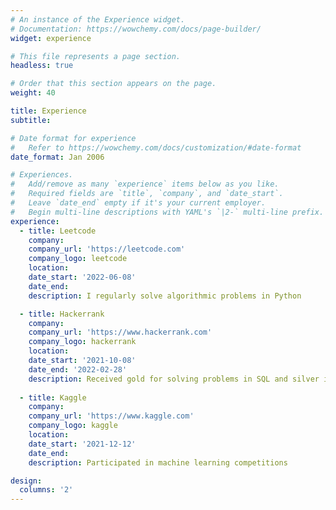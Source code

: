 ```yaml
---
# An instance of the Experience widget.
# Documentation: https://wowchemy.com/docs/page-builder/
widget: experience

# This file represents a page section.
headless: true

# Order that this section appears on the page.
weight: 40

title: Experience
subtitle:

# Date format for experience
#   Refer to https://wowchemy.com/docs/customization/#date-format
date_format: Jan 2006

# Experiences.
#   Add/remove as many `experience` items below as you like.
#   Required fields are `title`, `company`, and `date_start`.
#   Leave `date_end` empty if it's your current employer.
#   Begin multi-line descriptions with YAML's `|2-` multi-line prefix.
experience:
  - title: Leetcode
    company: 
    company_url: 'https://leetcode.com'
    company_logo: leetcode
    location: 
    date_start: '2022-06-08'
    date_end: 
    description: I regularly solve algorithmic problems in Python

  - title: Hackerrank
    company: 
    company_url: 'https://www.hackerrank.com'
    company_logo: hackerrank
    location: 
    date_start: '2021-10-08'
    date_end: '2022-02-28'
    description: Received gold for solving problems in SQL and silver in Python
    
  - title: Kaggle
    company: 
    company_url: 'https://www.kaggle.com'
    company_logo: kaggle
    location: 
    date_start: '2021-12-12'
    date_end: 
    description: Participated in machine learning competitions

design:
  columns: '2'
---
```

